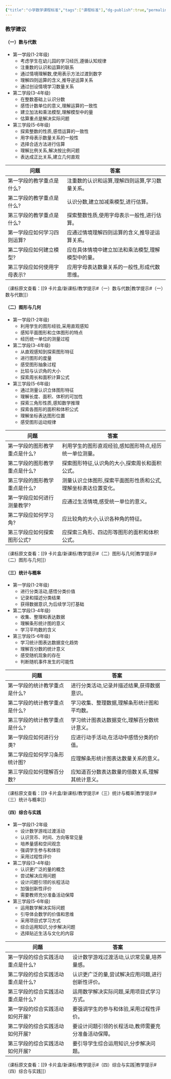 ```yaml
---
{"title":"小学数学课程标准","tags":["课程标准"],"dg-publish":true,"permalink":"/2 主题专栏/小学数学课程标准/","dgPassFrontmatter":true,"noteIcon":""}
---
```



### 教学建议

#### （一）数与代数

- 第一学段(1-2年级)
	- 考虑学生在幼儿园的学习经历,遵循认知规律
	- 注重数的认识和运算的联系
	- 通过情境理解数,使用表示方法过渡到数字
	- 理解四则运算的含义,推导逆运算关系
	- 通过创设情境学习数量关系
- 第二学段(3-4年级)
	- 在整数基础上认识分数
	- 感悟计数单位的意义,理解运算的一致性
	- 建立加法和乘法模型,理解模型中的量
	- 估算重点是解决实际问题
- 第三学段(5-6年级) 
	- 探索整数的性质,感悟运算的一致性
	- 用字母表示数量关系的一般性
	- 选择合适方法进行估算
	- 理解比例关系,解决按比例问题
	- 表达成正比关系,建立几何直观

| 问题 | 答案 |
|-|-|  
|第一学段的教学重点是什么?|注重数的认识和运算,理解四则运算,学习数量关系。|
|第二学段的教学重点是什么?|认识分数,建立加减乘模型,进行估算。|
|第三学段的教学重点是什么?|探索整数性质,使用字母表示一般性,进行估算。|
| 第一学段应如何学习四则运算? | 应通过情境理解四则运算的含义,推导逆运算关系。|  
| 第二学段应如何建立模型? | 应在具体情境中建立加法和乘法模型,理解模型中的量。|
| 第三学段应如何使用字母表示? | 应用字母表达数量关系的一般性,形成代数思维。|

（课标原文查看：[[9 卡片盒/新课标/教学提示#（一）数与代数\|教学提示#（一）数与代数]]）

#### （二）图形与几何

- 第一学段(1-2年级)
	- 利用学生的图形经验,采用直观感知
	- 感知平面图形和立体图形的特点  
	- 经历统一单位的测量过程 
- 第二学段(3-4年级)
	- 从直观感知到探索图形特征
	- 进行图形的度量
	- 感受图形抽象过程
	- 比较与认识角的大小
	- 探索周长和面积计算公式
- 第三学段(5-6年级)
	- 通过测量认识立体图形特征
	- 理解长度、面积、体积的可加性
	- 探索三角形性质,感知数学推理
	- 探索各图形的面积和体积公式
	- 理解坐标表达图形位置
	- 感受图形运动规律

| 问题 | 答案 |
|-|-|
|第一学段的图形教学重点是什么?|利用学生的图形直观经验,感知图形特点,经历统一单位测量。|
|第二学段的图形教学重点是什么?|探索图形特征,认识角的大小,探索周长和面积公式。|
|第三学段的图形教学重点是什么?|测量认识立体图形,探索平面图形性质和公式,理解坐标表达位置变化。|
|第一学段应如何进行测量教学?|应通过生活情境,感受统一单位的意义。|
|第二学段应如何学习角?|应比较角的大小,认识各种角的特征。|  
|第三学段应如何探索图形公式?|应探索三角形、四边形等图形的面积和体积公式。|

（课标原文查看：[[9 卡片盒/新课标/教学提示#（二）图形与几何\|教学提示#（二）图形与几何]]）

#### （三）统计与概率

- 第一学段(1-2年级)
	- 进行分类活动,感悟分类价值
	- 记录和描述分类结果  
	- 获得数据意识,为后续学习打基础
- 第二学段(3-4年级)
	- 收集、整理和表达数据
	- 理解条形统计图的意义
	- 学习平均数的含义
- 第三学段(5-6年级)
	- 学习统计图表达数据变化趋势
	- 理解百分数的统计意义 
	- 感受随机现象的存在
	- 判断随机事件发生的可能性

| 问题 | 答案 |
|-|-|
|第一学段的统计教学重点是什么?|进行分类活动,记录并描述结果,获得数据意识。|
|第二学段的统计教学重点是什么?|学习收集、整理数据,理解条形统计图和平均数。|
|第三学段的统计教学重点是什么?|学习统计图表达数据变化,理解百分数统计意义。|
|第一学段应如何进行分类?|应进行动手活动,在活动中感悟分类的价值。|  
|第二学段应如何学习条形统计图?|应理解条形统计图表达数量关系的意义。|
|第三学段应如何理解百分数?|应知道百分数表达数量的倍数关系,理解其统计意义。|

（课标原文查看：[[9 卡片盒/新课标/教学提示#（三）统计与概率\|教学提示#（三）统计与概率]]）

#### （四）综合与实践

- 第一学段(1-2年级
	- 设计数学游戏过渡活动
	- 认识货币、时间、方向等常见量
	- 培养量感和空间观念
	- 强调学生参与和体验
	- 采用过程性评价
- 第二学段(3-4年级) 
	- 认识更广泛的量的概念
	- 尝试解决应用问题
	- 设计问题引领的长程活动 
	- 加强创新性评价
	- 需要教师充分准备活动保障
- 第三学段(5-6年级)
	- 运用数学解决实际问题
	- 引导体会数学的价值和思维
	- 采用项目式学习方式
	- 综合运用知识,分步解决问题
	- 选择贴近生活与文化的内容

| 问题 | 答案 |  
|-|-|
|第一学段的综合实践活动重点是什么?|设计数学游戏过渡活动,认识常见量,培养量感。|  
|第二学段的综合实践活动重点是什么?|认识更广泛的量,尝试解决应用问题,进行创新性评价。|
|第三学段的综合实践活动重点是什么?|运用数学解决实际问题,采用项目式学习方式。|
|第一学段的综合实践活动如何开展?|要强调学生的参与和体验,采用过程性评价。|
|第二学段的综合实践活动如何开展?|要设计问题引领的长程活动,教师需要充分准备活动保障。|  
|第三学段的综合实践活动如何开展?|要引导学生综合运用知识,分步解决问题。|

（课标原文查看：[[9 卡片盒/新课标/教学提示#（四）综合与实践\|教学提示#（四）综合与实践]]）